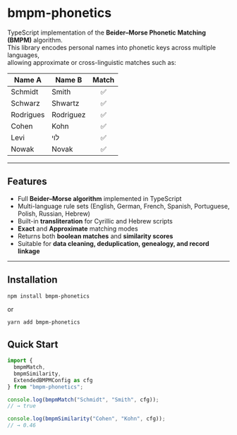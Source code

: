 # bmpm-phonetics

TypeScript implementation of the **Beider–Morse Phonetic Matching (BMPM)** algorithm.  
This library encodes personal names into phonetic keys across multiple languages,  
allowing approximate or cross-linguistic matches such as:

| Name A     | Name B     | Match |
|-------------|-------------|:-----:|
| Schmidt     | Smith       | ✅ |
| Schwarz     | Shwartz     | ✅ |
| Rodrigues   | Rodriguez   | ✅ |
| Cohen       | Kohn        | ✅ |
| Levi        | לוי         | ✅ |
| Nowak       | Novak       | ✅ |

---

## Features

- Full **Beider–Morse algorithm** implemented in TypeScript
- Multi-language rule sets (English, German, French, Spanish, Portuguese, Polish, Russian, Hebrew)
- Built-in **transliteration** for Cyrillic and Hebrew scripts
- **Exact** and **Approximate** matching modes
- Returns both **boolean matches** and **similarity scores**
- Suitable for **data cleaning, deduplication, genealogy, and record linkage**

---

## Installation

```bash
npm install bmpm-phonetics
```
or
```bash
yarn add bmpm-phonetics
```

## Quick Start

```ts
import {
  bmpmMatch,
  bmpmSimilarity,
  ExtendedBMPMConfig as cfg
} from "bmpm-phonetics";

console.log(bmpmMatch("Schmidt", "Smith", cfg));
// → true

console.log(bmpmSimilarity("Cohen", "Kohn", cfg));
// → 0.46

